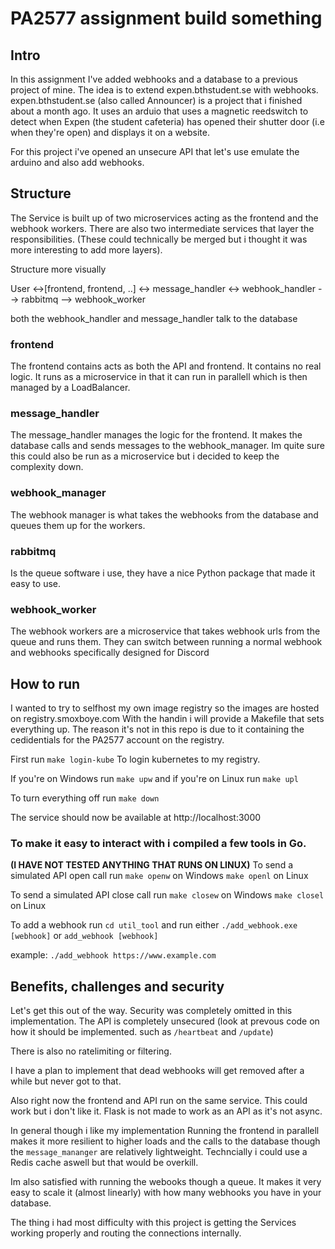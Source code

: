 # PA2577 assignment build something

## Intro
In this assignment I've added webhooks and a database to a previous project of mine.
The idea is to extend expen.bthstudent.se with webhooks.
expen.bthstudent.se (also called Announcer) is a project that i finished about a month ago.
It uses an arduio that uses a magnetic reedswitch to detect when Expen (the student cafeteria) has opened their shutter door (i.e when they're open) and displays it on a website.

For this project i've opened an unsecure API that let's use emulate the arduino and also add webhooks.

## Structure
The Service is built up of two microservices acting as the frontend and the webhook workers.
There are also two intermediate services that layer the responsibilities.
(These could technically be merged but i thought it was more interesting to add more layers).

Structure more visually

User <->[frontend, frontend, ..] <-> message_handler <-> webhook_handler --> rabbitmq --> webhook_worker

both the webhook_handler and message_handler talk to the database

### frontend
The frontend contains acts as both the API and frontend. It contains no real logic. It runs as a microservice in that it can run in parallell which is then managed by a LoadBalancer.

### message_handler
The message_handler manages the logic for the frontend. It makes the database calls and sends messages to the webhook_manager. Im quite sure this could also be run as a microservice but i decided to keep the complexity down.

### webhook_manager
The webhook manager is what takes the webhooks from the database and queues them up for the workers.

### rabbitmq
Is the queue software i use, they have a nice Python package that made it easy to use.

### webhook_worker
The webhook workers are a microservice that takes webhook urls from the queue and runs them. They can switch between running a normal webhook and webhooks specifically designed for Discord

## How to run
I wanted to try to selfhost my own image registry so the images are hosted on registry.smoxboye.com
With the handin i will provide a Makefile that sets everything up. 
The reason it's not in this repo is due to it containing the cedidentials for the PA2577 account on the registry.

First run
`make login-kube`
To login kubernetes to my registry.

If you're on Windows run
`make upw`
and if you're on Linux run
`make upl`

To turn everything off run
`make down`

The service should now be available at
http://localhost:3000

### To make it easy to interact with i compiled a few tools in Go.
**(I HAVE NOT TESTED ANYTHING THAT RUNS ON LINUX)**
To send a simulated API open call run
`make openw` on Windows
`make openl` on Linux

To send a simulated API close call run
`make closew` on Windows
`make closel` on Linux

To add a webhook run
`cd util_tool`
and run either
`./add_webhook.exe [webhook]`
or 
`add_webhook [webhook]`

example:
`./add_webhook https://www.example.com`

## Benefits, challenges and security
Let's get this out of the way. Security was completely omitted in this implementation.
The API is completely unsecured (look at prevous code on how it should be implemented. such as
`/heartbeat` and `/update`)

There is also no ratelimiting or filtering.

I have a plan to implement that dead webhooks will get removed after a while but never got to that.

Also right now the frontend and API run on the same service. This could work but i don't like it. Flask is not made to work as an API as it's not async.

In general though i like my implementation
Running the frontend in parallell makes it more resilient to higher loads and the calls to the database though the `message_mananger` are relatively lightweight. Techncially i could use a Redis cache aswell but that would be overkill. 

Im also satisfied with running the webooks though a queue. It makes it very easy to scale it (almost linearly) with how many webhooks you have in your database. 

The thing i had most difficulty with this project is getting the Services working properly and routing the connections internally.



